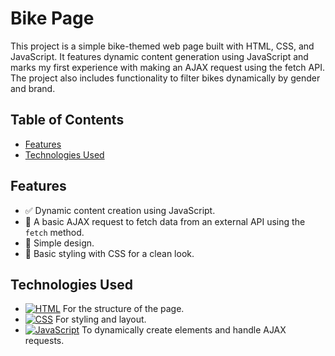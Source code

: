 # Bike Page

This project is a simple bike-themed web page built with HTML, CSS, and JavaScript. It features dynamic content generation using JavaScript and marks my first experience with making an AJAX request using the fetch API. The project also includes functionality to filter bikes dynamically by gender and brand.

## Table of Contents

- [Features](#features)
- [Technologies Used](#technologies-used)

## Features

- ✅ Dynamic content creation using JavaScript.
- 🔄 A basic AJAX request to fetch data from an external API using the `fetch` method.
- 📱 Simple design.
- 🎨 Basic styling with CSS for a clean look.

## Technologies Used

- [![HTML](https://img.shields.io/badge/HTML-5-orange)](https://developer.mozilla.org/en-US/docs/Web/HTML) For the structure of the page.
- [![CSS](https://img.shields.io/badge/CSS-3-blue)](https://developer.mozilla.org/en-US/docs/Web/CSS) For styling and layout.
- [![JavaScript](https://img.shields.io/badge/JavaScript-ES6-yellow)](https://developer.mozilla.org/en-US/docs/Web/JavaScript) To dynamically create elements and handle AJAX requests.
